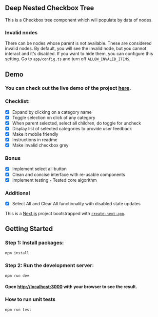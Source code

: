 ## Deep Nested Checkbox Tree

This is a Checkbox tree component which will populate by data of nodes.

### Invalid nodes

There can be nodes whose parent is not available. These are considered invalid nodes. By default, you will see the invalid node, but you cannot interact and it's disabled. If you want to hide them, you can configure this setting. Go to `app/config.ts` and turn off `ALLOW_INVALID_ITEMS`.

## Demo

### You can check out the live demo of the project [here](https://husni1992.github.io/deep-nested-checkbox-react/).

### Checklist:

- [x] Expand by clicking on a category name
- [x] Toggle selection on click of any category
- [x] When parent selected, select all children, do toggle for uncheck
- [x] Display list of selected categories to provide user feedback
- [x] Make it mobile friendly
- [x] Instructions in readme
- [x] Make invalid checkbox grey

### Bonus

- [x] Implement select all button
- [x] Clean and concise interface with re-usable components
- [x] Implement testing - Tested core algorithm

### Additional

- [x] Select All and Clear All functionality with disabled state updates

This is a [Next.js](https://nextjs.org/) project bootstrapped with [`create-next-app`](https://github.com/vercel/next.js/tree/canary/packages/create-next-app).

## Getting Started

### Step 1: Install packages:

```bash
npm install
```

### Step 2: Run the development server:

```bash
npm run dev
```

#### Open [http://localhost:3000](http://localhost:3000) with your browser to see the result.

### How to run unit tests

```bash
npm run test
```

